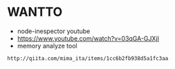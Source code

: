 # WANTTO
- node-inespector youtube
 - https://www.youtube.com/watch?v=03qGA-GJXjI
- memory analyze tool
```
http://qiita.com/mima_ita/items/1cc6b2fb938d5a1fc3aa
```
